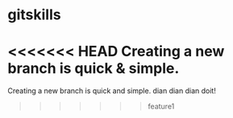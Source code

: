 # gitskills
<<<<<<< HEAD
Creating a new branch is quick & simple.
=======
Creating a new branch is quick and simple.
dian dian dian doit!
>>>>>>> feature1
